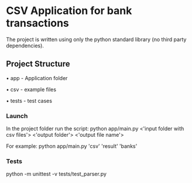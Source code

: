 # CSV Application for bank transactions
The project is written using only the python standard library (no third party dependencies).

## Project Structure
• app - Application folder

• csv - example files

• tests - test cases

### Launch

In the project folder run the script:
python app/main.py <'input folder with csv files'> <'output folder'> <'output file name'>

For example:
python app/main.py 'csv' 'result' 'banks'

### Tests

python -m unittest -v tests/test_parser.py
